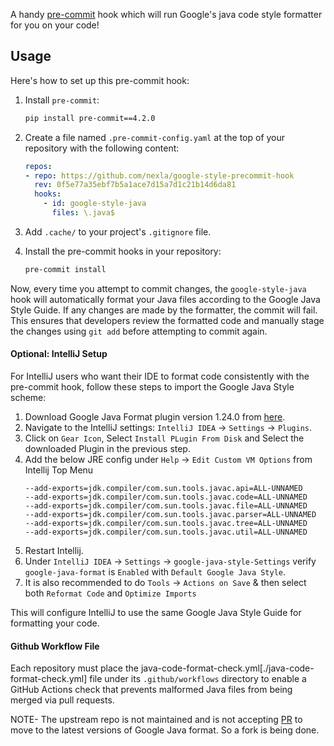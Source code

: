 A handy [pre-commit](http://pre-commit.com/) hook which will run Google's java code style formatter for you on your code!

## Usage

Here's how to set up this pre-commit hook:

1.  Install `pre-commit`:
    ```bash
    pip install pre-commit==4.2.0
    ```

2.  Create a file named `.pre-commit-config.yaml` at the top of your repository with the following content:
    ```yaml
    repos:
    - repo: https://github.com/nexla/google-style-precommit-hook
      rev: 0f5e77a35ebf7b5a1ace7d15a7d1c21b14d6da81
      hooks:
        - id: google-style-java
          files: \.java$
    ```

3.  Add `.cache/` to your project's `.gitignore` file.

4.  Install the pre-commit hooks in your repository:
    ```bash
    pre-commit install
    ```

Now, every time you attempt to commit changes, the `google-style-java` hook will automatically format your Java files according to the Google Java Style Guide. If any changes are made by the formatter, the commit will fail. This ensures that developers review the formatted code and manually stage the changes using `git add` before attempting to commit again.

#### Optional: IntelliJ Setup

For IntelliJ users who want their IDE to format code consistently with the pre-commit hook, follow these steps to import the Google Java Style scheme:

1.  Download Google Java Format plugin version 1.24.0 from [here](https://plugins.jetbrains.com/plugin/8527-google-java-format/versions/stable/614263).
2.  Navigate to the IntelliJ settings: `IntelliJ IDEA` -> `Settings` -> `Plugins`.
3.  Click on `Gear Icon`, Select `Install PLugin From Disk` and Select the downloaded Plugin in the previous step.
4.  Add the below JRE config under `Help` → `Edit Custom VM Options`  from Intellij Top Menu
    ```
    --add-exports=jdk.compiler/com.sun.tools.javac.api=ALL-UNNAMED
    --add-exports=jdk.compiler/com.sun.tools.javac.code=ALL-UNNAMED
    --add-exports=jdk.compiler/com.sun.tools.javac.file=ALL-UNNAMED
    --add-exports=jdk.compiler/com.sun.tools.javac.parser=ALL-UNNAMED
    --add-exports=jdk.compiler/com.sun.tools.javac.tree=ALL-UNNAMED
    --add-exports=jdk.compiler/com.sun.tools.javac.util=ALL-UNNAMED
    ```
6.  Restart Intellij.
7.  Under `IntelliJ IDEA` -> `Settings` -> `google-java-style-Settings` verify `google-java-format` is `Enabled` with `Default Google Java Style`.
8.  It is also recommended to do `Tools` -> `Actions on Save` & then select both `Reformat Code` and `Optimize Imports`

This will configure IntelliJ to use the same Google Java Style Guide for formatting your code.

#### Github Workflow File

Each repository must place the java-code-format-check.yml[./java-code-format-check.yml] file under its `.github/workflows` directory to enable a GitHub Actions check that prevents malformed Java files from being merged via pull requests.

NOTE- The upstream repo is not maintained and is not accepting [PR](https://github.com/maltzj/google-style-precommit-hook/pull/29) to move to the latest versions of Google Java format. So a fork is being done. 